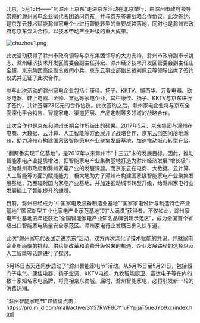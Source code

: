 北京，5月15日——“到滁州上京东”走进京东活动在北京举行，由滁州市政府领导带领的滁州家电企业家代表团访问京东，并与京东签署战略合作协议。此次签约，是京东云技术赋能滁州家电企业进行智能转型的重要战略落地，同时也是滁州市政府与京东深入合作，以技术带动产业升级的重大成果。

![chuzhou1.png]()

此次活动获得了滁州市政府领导与京东集团领导的大力支持，滁州市政府副市长姚志、滁州经济技术开发区管委会副主任孙宏、滁州经济技术开发区管委会副主任庄全超、京东集团高级副总裁闫小兵、京东云事业部副总裁刘佩云等领导出席了签约仪式并见证了此次合作。

参与此次活动的滁州家电企业包括：康佳、扬子、KKTV、博西华、万爱电器、欧品电器、韩上电器、金帅、富达等家电企业，其中康佳、扬子、KKTV与京东进行了签约，共计签署23亿元的合作协议。此次签约之后，滁州家电企业将与京东全面深化平台销售、智能家电、渠道拓展、产品定制等多领域的战略合作。

此次合作也是京东和滁州长期合作所结出的硕果。2017年5月，京东集团与滁州在电商、大数据、云计算、人工智能等方面展开了战略合作，京东云创空间落地滁州，助力滁州市构建国家级智能家电产业聚集发展基地，加速推动城市转型升级。

“翻两番实现千亿基地”，是2017年以来滁州市“十三五”末的发展目标。因此，推动智能家电产业提质增效，把智能家电产业集聚基地打造为滁州经济发展“增长极”，成为滁州市政府和滁州家电产业的发展课题。而京东云在电商、大数据、云计算、人工智能等方面的赋能能力，极大地助力了滁州市构建国家级智能家电产业聚集发展基地，乃至辐射国内家电产业基地，并加速推动城市转型升级，给滁州家电行业发展插上了智能提升的翅膀。

目前，滁州已经成为“中国家电及装备制造业基地”“国家家电设计与制造特色产业基地”“国家新型工业化家电产业示范基地”的“大满贯”获得者。不仅如此，滁州家电产业基地去年还获批“全国智能家电产业知名品牌创建示范区”，成为全国首个省级出口智能家电质量安全示范区。滁州家电行业发展已步入快车道。

此次“滁州家电代表团走进京东”活动，双方再次深化了技术赋能的共识，并就家电企业所面临的挑战、供给侧改革和消费升级带来的机遇、企业发展路径的选择以及人工智能等话题进行了探讨。

5月15日当天还同步启动了“滁州智能家电节”活动。从5月15日至5月21日，包括西门子电气、康佳电器、扬子空调、KKTV电视、九牧智能厨卫、富达电子等在内的数十家知名家电品牌，将亮相京东商城。届时，滁州智能家电，必将引发新一轮的消费热潮。

“滁州智能家电节”详情请点击：https://pro.m.jd.com/mall/active/3Y57RWF8CY1uFYpjjaT5ueJYb9xc/index.html